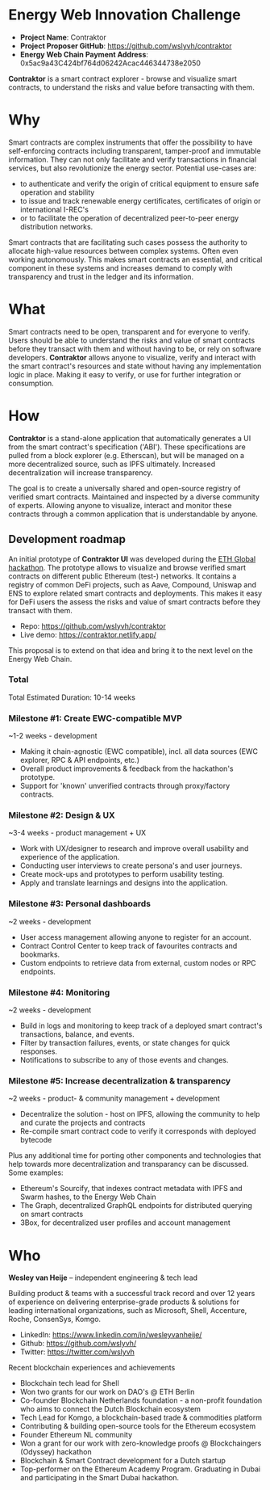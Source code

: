 # Energy Web Innovation Challenge

* **Project Name**: Contraktor
* **Project Proposer GitHub**: https://github.com/wslyvh/contraktor
* **Energy Web Chain Payment Address**: 0x5ac9a43C424bf764d06242Acac446344738e2050

**Contraktor** is a smart contract explorer - browse and visualize smart contracts, to understand the risks and value before transacting with them.

# Why

Smart contracts are complex instruments that offer the possibility to have self-enforcing contracts including transparent, tamper-proof and immutable information. They can not only facilitate and verify transactions in financial services, but also revolutionize the energy sector. Potential use-cases are:

- to authenticate and verify the origin of critical equipment to ensure safe operation and stability
- to issue and track renewable energy certificates, certificates of origin or international I-REC's
- or to facilitate the operation of decentralized peer-to-peer energy distribution networks. 

Smart contracts that are facilitating such cases possess the authority to allocate high-value resources between complex systems. Often even working autonomously. This makes smart contracts an essential, and critical component in these systems and increases demand to comply with transparency and trust in the ledger and its information.

# What

Smart contracts need to be open, transparent and for everyone to verify. Users should be able to understand the risks and value of smart contracts before they transact with them and without having to be, or rely on software developers. **Contraktor** allows anyone to visualize, verify and interact with the smart contract's resources and state without having any implementation logic in place. Making it easy to verify, or use for further integration or consumption.

# How

**Contraktor** is a stand-alone application that automatically generates a UI from the smart contract's specification ('ABI'). These specifications are pulled from a block explorer (e.g. Etherscan), but will be managed on a more decentralized source, such as IPFS ultimately. Increased decentralization will increase transparency.

The goal is to create a universally shared and open-source registry of verified smart contracts. Maintained and inspected by a diverse community of experts. Allowing anyone to visualize, interact and monitor these contracts through a common application that is understandable by anyone.

## Development roadmap
An initial prototype of **Contraktor UI** was developed during the [ETH Global hackathon](https://hack.ethglobal.co/showcase/contraktor-recd9C6u3pLojsiTI). The prototype allows to visualize and browse verified smart contracts on different public Ethereum (test-) networks. It contains a registry of common DeFi projects, such as Aave, Compound, Uniswap and ENS to explore related smart contracts and deployments. This makes it easy for DeFi users the assess the risks and value of smart contracts before they transact with them. 

- Repo: https://github.com/wslyvh/contraktor
- Live demo: https://contraktor.netlify.app/ 

This proposal is to extend on that idea and bring it to the next level on the Energy Web Chain.

### Total
Total Estimated Duration: 10-14 weeks 

### Milestone #1: Create EWC-compatible MVP 

~1-2 weeks - development 

- Making it chain-agnostic (EWC compatible), incl. all data sources (EWC explorer, RPC & API endpoints, etc.)
- Overall product improvements & feedback from the hackathon's prototype. 
- Support for 'known' unverified contracts through proxy/factory contracts.

### Milestone #2: Design & UX

~3-4 weeks - product management + UX 

- Work with UX/designer to research and improve overall usability and experience of the application.
- Conducting user interviews to create persona's and user journeys.
- Create mock-ups and prototypes to perform usability testing.
- Apply and translate learnings and designs into the application.

### Milestone #3: Personal dashboards

~2 weeks - development 

- User access management allowing anyone to register for an account.
- Contract Control Center to keep track of favourites contracts and bookmarks. 
- Custom endpoints to retrieve data from external, custom nodes or RPC endpoints.

### Milestone #4: Monitoring

~2 weeks - development 

- Build in logs and monitoring to keep track of a deployed smart contract's transactions, balance, and events.
- Filter by transaction failures, events, or state changes for quick responses.
- Notifications to subscribe to any of those events and changes.

### Milestone #5: Increase decentralization & transparency

~2 weeks - product- & community management + development

- Decentralize the solution - host on IPFS, allowing the community to help and curate the projects and contracts
- Re-compile smart contract code to verify it corresponds with deployed bytecode 

Plus any additional time for porting other components and technologies that help towards more decentralization and transparancy can be discussed. Some examples:
- Ethereum's Sourcify, that indexes contract metadata with IPFS and Swarm hashes, to the Energy Web Chain
- The Graph, decentralized GraphQL endpoints for distributed querying on smart contracts
- 3Box, for decentralized user profiles and account management 

# Who

**Wesley van Heije** – independent engineering & tech lead

Building product & teams with a successful track record and over 12 years of experience on delivering enterprise-grade products & solutions for leading international organizations, such as Microsoft, Shell, Accenture, Roche, ConsenSys, Komgo. 

- LinkedIn: https://www.linkedin.com/in/wesleyvanheije/
- Github: https://github.com/wslyvh/
- Twitter: https://twitter.com/wslyvh

Recent blockchain experiences and achievements
- Blockchain tech lead for Shell 
- Won two grants for our work on DAO's @ ETH Berlin
- Co-founder Blockchain Netherlands foundation - a non-profit foundation who aims to connect the Dutch Blockchain ecosystem
- Tech Lead for Komgo, a blockchain-based trade & commodities platform
- Contributing & building open-source tools for the Ethereum ecosystem
- Founder Ethereum NL community
- Won a grant for our work with zero-knowledge proofs @ Blockchaingers (Odyssey) hackathon
- Blockchain & Smart Contract development for a Dutch startup
- Top-performer on the Ethereum Academy Program. Graduating in Dubai and participating in the Smart Dubai hackathon.
